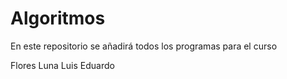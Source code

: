 # Algoritmos
En este repositorio se añadirá todos los programas para el curso

Flores Luna Luis Eduardo

